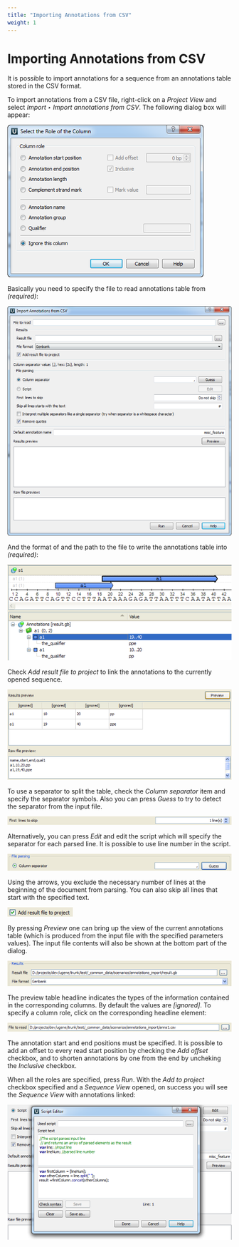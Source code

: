 ```yaml
---
title: "Importing Annotations from CSV"
weight: 1
---
```



# Importing Annotations from CSV

It is possible to import annotations for a sequence from an annotations table stored in the CSV format.

To import annotations from a CSV file, right-click on a _Project View_ and select _Import ‣ Import annotations from CSV_. The following dialog box will appear:


![](/images/65929493/65929494.png)

Basically you need to specify the file to read annotations table from _(required)_:


![](/images/65929493/65929495.png)

And the format of and the path to the file to write the annotations table into _(required)_:


![](/images/65929493/65929496.png)

Check _Add result file to project_ to link the annotations to the currently opened sequence.


![](/images/65929493/65929497.png)

To use a separator to split the table, check the _Column separator_ item and specify the separator symbols. Also you can press _Guess_ to try to detect the separator from the input file.


![](/images/65929493/65929498.png)

Alternatively, you can press _Edit_ and edit the script which will specify the separator for each parsed line. It is possible to use line number in the script.


![](/images/65929493/65929499.png)

Using the arrows, you exclude the necessary number of lines at the beginning of the document from parsing. You can also skip all lines that start with the specified text.


![](/images/65929493/65929500.png)

By pressing _Preview_ one can bring up the view of the current annotations table (which is produced from the input file with the specified parameters values). The input file contents will also be shown at the bottom part of the dialog.


![](/images/65929493/65929501.png)

The preview table headline indicates the types of the information contained in the corresponding columns. By default the values are _\[ignored\]_. To specify a column role, click on the corresponding headline element:


![](/images/65929493/65929502.png)

The annotation start and end positions must be specified. It is possible to add an offset to every read start position by checking the _Add offset_ checkbox, and to shorten annotations by one from the end by uncheking the _Inclusive_ checkbox.

When all the roles are specified, press _Run_. With the _Add to project_ checkbox specified and a _Sequence View_ opened, on success you will see the _Sequence View_ with annotations linked:


![](/images/65929493/65929503.png)
